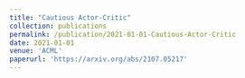 ```yaml
---
title: "Cautious Actor-Critic"
collection: publications
permalink: /publication/2021-01-01-Cautious-Actor-Critic
date: 2021-01-01
venue: 'ACML'  
paperurl: 'https://arxiv.org/abs/2107.05217'  
---
```


